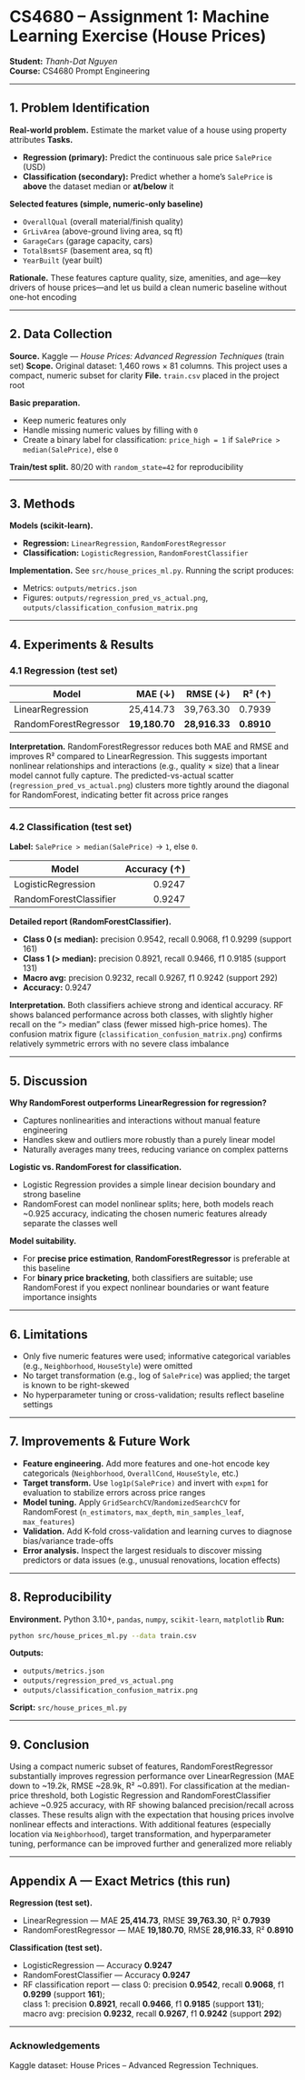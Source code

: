 # CS4680 – Assignment 1: Machine Learning Exercise (House Prices)

**Student:** _Thanh-Dat Nguyen_  
**Course:** CS4680 Prompt Engineering  

---

## 1. Problem Identification

**Real-world problem.** Estimate the market value of a house using property attributes
**Tasks.**
- **Regression (primary):** Predict the continuous sale price `SalePrice` (USD)
- **Classification (secondary):** Predict whether a home’s `SalePrice` is **above** the dataset median or **at/below** it

**Selected features (simple, numeric-only baseline)**
- `OverallQual` (overall material/finish quality)
- `GrLivArea` (above-ground living area, sq ft)
- `GarageCars` (garage capacity, cars)
- `TotalBsmtSF` (basement area, sq ft)
- `YearBuilt` (year built)

**Rationale.** These features capture quality, size, amenities, and age—key drivers of house prices—and let us build a clean numeric baseline without one-hot encoding

---

## 2. Data Collection

**Source.** Kaggle — *House Prices: Advanced Regression Techniques* (train set)
**Scope.** Original dataset: 1,460 rows × 81 columns. This project uses a compact, numeric subset for clarity
**File.** `train.csv` placed in the project root

**Basic preparation.**
- Keep numeric features only
- Handle missing numeric values by filling with `0` 
- Create a binary label for classification: `price_high = 1` if `SalePrice > median(SalePrice)`, else `0`

**Train/test split.** 80/20 with `random_state=42` for reproducibility

---

## 3. Methods

**Models (scikit-learn).**
- **Regression:** `LinearRegression`, `RandomForestRegressor`
- **Classification:** `LogisticRegression`, `RandomForestClassifier`

**Implementation.** See `src/house_prices_ml.py`. Running the script produces:
- Metrics: `outputs/metrics.json`
- Figures: `outputs/regression_pred_vs_actual.png`, `outputs/classification_confusion_matrix.png`

---

## 4. Experiments & Results

### 4.1 Regression (test set)
| Model                  | MAE (↓)   | RMSE (↓)   | R² (↑)   |
|------------------------|-----------:|-----------:|---------:|
| LinearRegression       | 25,414.73 | 39,763.30 | 0.7939 |
| RandomForestRegressor  | **19,180.70** | **28,916.33** | **0.8910** |

**Interpretation.** RandomForestRegressor reduces both MAE and RMSE and improves R² compared to LinearRegression. This suggests important nonlinear relationships and interactions (e.g., quality × size) that a linear model cannot fully capture. The predicted-vs-actual scatter (`regression_pred_vs_actual.png`) clusters more tightly around the diagonal for RandomForest, indicating better fit across price ranges

---

### 4.2 Classification (test set)
**Label:** `SalePrice > median(SalePrice)` → `1`, else `0`.

| Model                   | Accuracy (↑) |
|-------------------------|--------------:|
| LogisticRegression      | 0.9247 |
| RandomForestClassifier  | 0.9247 |

**Detailed report (RandomForestClassifier).**
- **Class 0 (≤ median):** precision 0.9542, recall 0.9068, f1 0.9299 (support 161)  
- **Class 1 (> median):** precision 0.8921, recall 0.9466, f1 0.9185 (support 131)  
- **Macro avg:** precision 0.9232, recall 0.9267, f1 0.9242 (support 292)  
- **Accuracy:** 0.9247

**Interpretation.** Both classifiers achieve strong and identical accuracy. RF shows balanced performance across both classes, with slightly higher recall on the “> median” class (fewer missed high-price homes). The confusion matrix figure (`classification_confusion_matrix.png`) confirms relatively symmetric errors with no severe class imbalance

---

## 5. Discussion

**Why RandomForest outperforms LinearRegression for regression?**  
- Captures nonlinearities and interactions without manual feature engineering
- Handles skew and outliers more robustly than a purely linear model
- Naturally averages many trees, reducing variance on complex patterns

**Logistic vs. RandomForest for classification.**  
- Logistic Regression provides a simple linear decision boundary and strong baseline
- RandomForest can model nonlinear splits; here, both models reach ~0.925 accuracy, indicating the chosen numeric features already separate the classes well

**Model suitability.**  
- For **precise price estimation**, **RandomForestRegressor** is preferable at this baseline
- For **binary price bracketing**, both classifiers are suitable; use RandomForest if you expect nonlinear boundaries or want feature importance insights

---

## 6. Limitations

- Only five numeric features were used; informative categorical variables (e.g., `Neighborhood`, `HouseStyle`) were omitted 
- No target transformation (e.g., log of `SalePrice`) was applied; the target is known to be right-skewed
- No hyperparameter tuning or cross-validation; results reflect baseline settings

---

## 7. Improvements & Future Work

- **Feature engineering.** Add more features and one-hot encode key categoricals (`Neighborhood`, `OverallCond`, `HouseStyle`, etc.)
- **Target transform.** Use `log1p(SalePrice)` and invert with `expm1` for evaluation to stabilize errors across price ranges
- **Model tuning.** Apply `GridSearchCV`/`RandomizedSearchCV` for RandomForest (`n_estimators`, `max_depth`, `min_samples_leaf`, `max_features`)
- **Validation.** Add K-fold cross-validation and learning curves to diagnose bias/variance trade-offs
- **Error analysis.** Inspect the largest residuals to discover missing predictors or data issues (e.g., unusual renovations, location effects)

---

## 8. Reproducibility

**Environment.** Python 3.10+, `pandas`, `numpy`, `scikit-learn`, `matplotlib`
**Run:**
```bash
python src/house_prices_ml.py --data train.csv
```
**Outputs:**
- `outputs/metrics.json`
- `outputs/regression_pred_vs_actual.png`
- `outputs/classification_confusion_matrix.png`

**Script:** `src/house_prices_ml.py`

---

## 9. Conclusion

Using a compact numeric subset of features, RandomForestRegressor substantially improves regression performance over LinearRegression (MAE down to ~19.2k, RMSE ~28.9k, R² ~0.891). For classification at the median-price threshold, both Logistic Regression and RandomForestClassifier achieve ~0.925 accuracy, with RF showing balanced precision/recall across classes. These results align with the expectation that housing prices involve nonlinear effects and interactions. With additional features (especially location via `Neighborhood`), target transformation, and hyperparameter tuning, performance can be improved further and generalized more reliably

---

## Appendix A — Exact Metrics (this run)

**Regression (test set).**
- LinearRegression — MAE **25,414.73**, RMSE **39,763.30**, R² **0.7939**
- RandomForestRegressor — MAE **19,180.70**, RMSE **28,916.33**, R² **0.8910**

**Classification (test set).**
- LogisticRegression — Accuracy **0.9247**
- RandomForestClassifier — Accuracy **0.9247**
- RF classification report — class 0: precision **0.9542**, recall **0.9068**, f1 **0.9299** (support **161**);  
  class 1: precision **0.8921**, recall **0.9466**, f1 **0.9185** (support **131**);  
  macro avg: precision **0.9232**, recall **0.9267**, f1 **0.9242** (support **292**)

---

### Acknowledgements
Kaggle dataset: House Prices – Advanced Regression Techniques.
